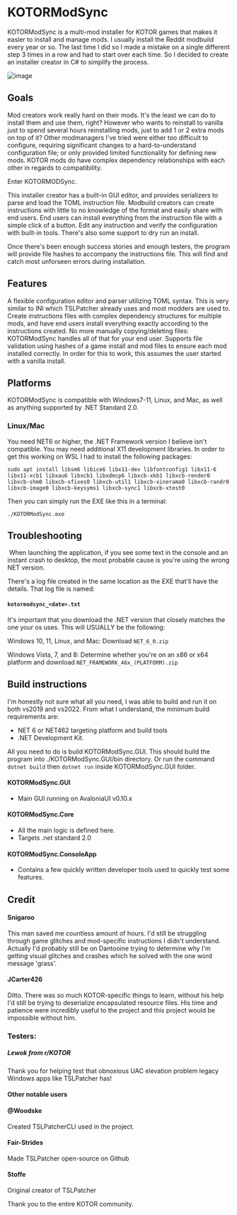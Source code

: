 # KOTORModSync
KOTORModSync is a multi-mod installer for KOTOR games that makes it easier to install and manage mods. I usually install the Reddit modbuild every year or so. The last time I did so I made a mistake on a single different step 3 times in a row and had to start over each time. So I decided to create an installer creator in C# to simplify the process.

![image](https://github.com/th3w1zard1/KOTORModSync/assets/2219836/beb2259b-0417-4a75-bc10-8de0345b3e2f)


## Goals
Mod creators work really hard on their mods. It's the least we can do to install them and use them, right? However who wants to reinstall to vanilla just to spend several hours reinstalling mods, just to add 1 or 2 extra mods on top of it?
Other modmanagers I've tried were either too difficult to configure, requiring significant changes to a hard-to-understand configuration file; or only provided limited functionality for defining new mods. KOTOR mods do have complex dependency relationships with each other in regards to compatibility.

Enter KOTORMODSync.

This installer creator has a built-in GUI editor, and provides serializers to parse and load the TOML instruction file. Modbuild creators can create instructions with little to no knowledge of the format and easily share with end users. End users can install everything from the instruction file with a simple click of a button. Edit any instruction and verify the configuration with built-in tools. There's also some support to dry run an install.

Once there's been enough success stories and enough testers, the program will provide file hashes to accompany the instructions file. This will find and catch most unforseen errors during installation.


## Features
A flexible configuration editor and parser utilizing TOML syntax. This is very similar to INI which TSLPatcher already uses and most modders are used to.
Create instructions files with complex dependency structures for multiple mods, and have end users install everything exactly according to the instructions created. No more manually copying/deleting files: KOTORModSync handles all of that for your end user.
Supports file validation using hashes of a game install and mod files to ensure each mod installed correctly. In order for this to work, this assumes the user started with a vanilla install.

## Platforms
KOTORModSync is compatible with Windows7-11, Linux, and Mac, as well as anything supported by .NET Standard 2.0.

### Linux/Mac
You need NET6 or higher, the .NET Framework version I believe isn't compatible. You may need additional X11 development libraries. In order to get this working on WSL I had to install the following packages:

`sudo apt install libsm6 libice6 libx11-dev libfontconfig1 libx11-6 libx11-xcb1 libxau6 libxcb1 libxdmcp6 libxcb-xkb1 libxcb-render0 libxcb-shm0 libxcb-xfixes0 libxcb-util1 libxcb-xinerama0 libxcb-randr0 libxcb-image0 libxcb-keysyms1 libxcb-sync1 libxcb-xtest0`

Then you can simply run the EXE like this in a terminal:

`./KOTORModSync.exe`

## Troubleshooting
​
When launching the application, if you see some text in the console and an instant crash to desktop, the most probable cause is you're using the wrong NET version.

There's a log file created in the same location as the EXE that'll have the details. That log file is named:
#### `kotormodsync_<date>.txt`

It's important that you download the .NET version that closely matches the one your os uses. This will USUALLY be the following:

Windows 10, 11, Linux, and Mac: Download `NET_6_0.zip`

Windows Vista, 7, and 8: Determine whether you're on an x86 or x64 platform and download `NET_FRAMEWORK_46x_(PLATFORM).zip`

## Build instructions
I'm honestly not sure what all you need, I was able to build and run it on both vs2019 and vs2022. From what I understand, the minimum build requirements are:
- NET 6 or NET462 targeting platform and build tools
- .NET Development Kit.

All you need to do is build KOTORModSync.GUI. This should build the program into ./KOTORModSync.GUI/bin directory. Or run the command `dotnet build` then `dotnet run` inside KOTORModSync.GUI folder.

#### KOTORModSync.GUI
- Main GUI running on AvaloniaUI v0.10.x
#### KOTORModSync.Core
- All the main logic is defined here.
- Targets .net standard 2.0
#### KOTORModSync.ConsoleApp
- Contains a few quickly written developer tools used to quickly test some features.


## Credit
#### Snigaroo
This man saved me countless amount of hours. I'd still be struggling through game glitches and mod-specific instructions I didn't understand. Actually I'd probably still be on Dantooine trying to determine why I'm getting visual glitches and crashes which he solved with the one word message 'grass'.

#### JCarter426
Ditto. There was so much KOTOR-specific things to learn, without his help I'd still be trying to deserialize encapsulated resource files. His time and patience were incredibly useful to the project and this project would be impossible without him.

### Testers:
##### Lewok from r/KOTOR
Thank you for helping test that obnoxious UAC elevation problem legacy Windows apps like TSLPatcher has!

#### Other notable users
#### @Woodske
Created TSLPatcherCLI used in the project.

#### Fair-Strides
Made TSLPatcher open-source on Github

#### Stoffe
Original creator of TSLPatcher

Thank you to the entire KOTOR community.
